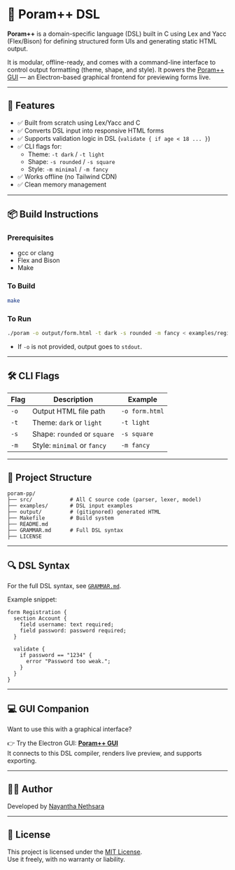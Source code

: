 
# 🚀 Poram++ DSL

**Poram++** is a domain-specific language (DSL) built in C using Lex and Yacc (Flex/Bison) for defining structured form UIs and generating static HTML output.

It is modular, offline-ready, and comes with a command-line interface to control output formatting (theme, shape, and style). It powers the [Poram++ GUI](#) — an Electron-based graphical frontend for previewing forms live.

---

## 🧠 Features

- ✅ Built from scratch using Lex/Yacc and C
- ✅ Converts DSL input into responsive HTML forms
- ✅ Supports validation logic in DSL (`validate { if age < 18 ... }`)
- ✅ CLI flags for:
  - Theme: `-t dark` / `-t light`
  - Shape: `-s rounded` / `-s square`
  - Style: `-m minimal` / `-m fancy`
- ✅ Works offline (no Tailwind CDN)
- ✅ Clean memory management

---

## 📦 Build Instructions

### Prerequisites

- gcc or clang
- Flex and Bison
- Make

### To Build

```bash
make
```

### To Run

```bash
./poram -o output/form.html -t dark -s rounded -m fancy < examples/registration.poram
```

- If `-o` is not provided, output goes to `stdout`.

---

## 🛠 CLI Flags

| Flag     | Description                       | Example             |
|----------|-----------------------------------|---------------------|
| `-o`     | Output HTML file path             | `-o form.html`      |
| `-t`     | Theme: `dark` or `light`          | `-t light`          |
| `-s`     | Shape: `rounded` or `square`      | `-s square`         |
| `-m`     | Style: `minimal` or `fancy`       | `-m fancy`          |

---

## 📂 Project Structure

```
poram-pp/
├── src/            # All C source code (parser, lexer, model)
├── examples/       # DSL input examples
├── output/         # (gitignored) generated HTML
├── Makefile        # Build system
├── README.md
├── GRAMMAR.md      # Full DSL syntax
├── LICENSE
```

---

## 🔍 DSL Syntax

For the full DSL syntax, see [`GRAMMAR.md`](./GRAMMAR.md).

Example snippet:

```poram
form Registration {
  section Account {
    field username: text required;
    field password: password required;
  }

  validate {
    if password == "1234" {
      error "Password too weak.";
    }
  }
}
```

---

## 💻 GUI Companion

Want to use this with a graphical interface?

👉 Try the Electron GUI: **[Poram++ GUI](https://github.com/NayanthaNethsara/poram-pp-gui)**  
It connects to this DSL compiler, renders live preview, and supports exporting.

---

## 🧑‍💻 Author

Developed by [Nayantha Nethsara](https://nayantha.me)

---

## 📄 License

This project is licensed under the [MIT License](./LICENSE).  
Use it freely, with no warranty or liability.
